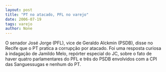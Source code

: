 ```yaml
---
layout: post
title: "PT no atacado, PFL no varejo"
date: 2006-07-19
tags: varejo
author: None
---
```


O senador José Jorge (PFL), vice de Geraldo Alckmin (PSDB), disse no Recife que o PT pratica a corrupção por atacado. Foi uma resposta curiosa à indagação de Jamildo Melo, repórter especial do JC, sobre o fato de haver quatro parlamentares do PFL e três do PSDB envolvidos com a CPI das Sanguessugas e nenhum do PT. 